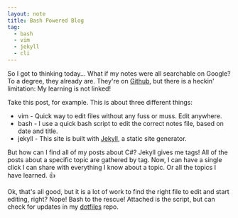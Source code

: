 ```yaml
---
layout: note
title: Bash Powered Blog
tag:
  - bash
  - vim
  - jekyll
  - cli
---
```


So I got to thinking today... What if my notes were all searchable on Google?
To a degree, they already are. They're on
[Github](https://github.com/exegeteio/notes/), but there is a heckin'
limitation: My learning is not linked!

Take this post, for example. This is about three different things:

- vim - Quick way to edit files without any fuss or muss. Edit anywhere.
- bash - I use a quick bash script to edit the correct notes file, based on
  date and title.
- jekyll - This site is built with [Jekyll](https://jekyllrb.com/), a static
  site generator.

But how can I find all of my posts about C#? Jekyll gives me tags! All of the
posts about a specific topic are gathered by tag. Now, I can have a single
click I can share with everything I know about a topic. Or all the topics I
have learned. 👍

Ok, that's all good, but it is a lot of work to find the right file to edit and
start editing, right? Nope! Bash to the rescue! Attached is the script, but
can check for updates in my [dotfiles](https://github.com/exegeteio/dotfiles)
repo.

<script src="https://gist.github.com/exegeteio/25bc37887f04e9dfc1f997a96eafded2.js"></script>
